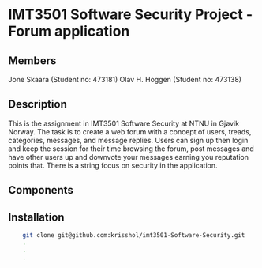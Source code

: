 # IMT3501 Software Security Project - Forum application

## Members
Jone Skaara (Student no: 473181)
Olav H. Hoggen (Student no: 473138)

## Description
This is the assignment in IMT3501 Software Security at NTNU in Gjøvik Norway. The task is to create a web forum with a concept of users, treads, categories, messages, and message replies.
Users can sign up then login and keep the session for their time browsing the forum, post messages and have other users up and downvote your messages earning you reputation points that. 
There is a string focus on security in the application.

## Components 

## Installation
```bash
	git clone git@github.com:krisshol/imt3501-Software-Security.git
	.
	.
	.

```
